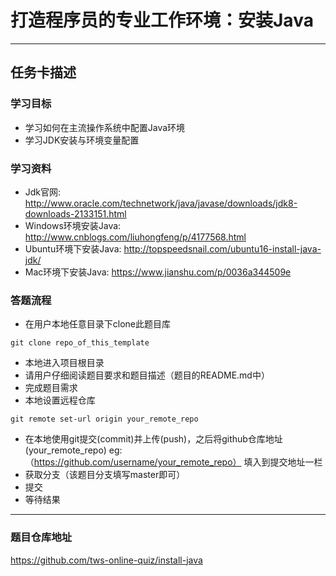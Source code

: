 # 打造程序员的专业工作环境：安装Java 
-----------------------------------------------

## 任务卡描述

### 学习目标
- 学习如何在主流操作系统中配置Java环境
- 学习JDK安装与环境变量配置
### 学习资料
- Jdk官网: http://www.oracle.com/technetwork/java/javase/downloads/jdk8-downloads-2133151.html
- Windows环境安装Java: http://www.cnblogs.com/liuhongfeng/p/4177568.html
- Ubuntu环境下安装Java: http://topspeedsnail.com/ubuntu16-install-java-jdk/
- Mac环境下安装Java: https://www.jianshu.com/p/0036a344509e
### 答题流程
- 在用户本地任意目录下clone此题目库 
```
git clone repo_of_this_template
```
- 本地进入项目根目录
- 请用户仔细阅读题目要求和题目描述（题目的README.md中）
- 完成题目需求
- 本地设置远程仓库
````
git remote set-url origin your_remote_repo
````
- 在本地使用git提交(commit)并上传(push)，之后将github仓库地址(your_remote_repo) eg:（https://github.com/username/your_remote_repo） 填入到提交地址一栏
- 获取分支（该题目分支填写master即可）
- 提交
- 等待结果

---------------------------------------------------------------------------

### 题目仓库地址
https://github.com/tws-online-quiz/install-java